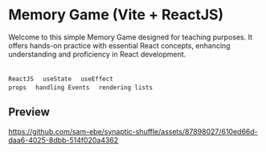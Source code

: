 # Memory Game (Vite + ReactJS)

Welcome to this simple Memory Game designed for teaching purposes. 
It offers hands-on practice with essential React concepts, enhancing understanding and proficiency in React development.
<br />
<br />
<code> ReactJS </code> <code> useState </code> <code> useEffect </code> <code> props </code> <code> handling Events </code> <code> rendering lists </code>
## Preview
https://github.com/sam-ebe/synaptic-shuffle/assets/87898027/610ed66d-daa6-4025-8dbb-514f020a4362


